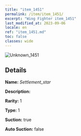 ```yaml
---
title: "item_1451"
permalink: /item/item_1451/
excerpt: "Wing Fighter item_1451"
last_modified_at: 2023-09-06
locale: en
ref: "item_1451.md"
toc: false
classes: wide
---
```



 ![Unknown_1451](/images/item/Settlement_star_p.png)



## Details

 **Name:** *Settlement_star* 

 **Description:** 

 **Rarity:** 1 

 **Type:** 1 

 **Suction:** true 

 **Auto Suction:** false 


